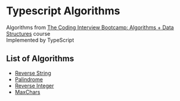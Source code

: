 # Typescript Algorithms

Algorithms from [The Coding Interview Bootcamp: Algorithms + Data Structures](https://www.udemy.com/coding-interview-bootcamp-algorithms-and-data-structure/) course  
Implemented by TypeScript

## List of Algorithms

- [Reverse String](https://github.com/devlorz/typescript-algorithm/blob/master/src/reversestring.ts)
- [Palindrome](https://github.com/devlorz/typescript-algorithm/blob/master/src/palindrome.ts)
- [Reverse Integer](https://github.com/devlorz/typescript-algorithm/blob/master/src/reverseint.ts)
- [MaxChars](https://github.com/devlorz/typescript-algorithm/blob/master/src/maxchar.ts)
